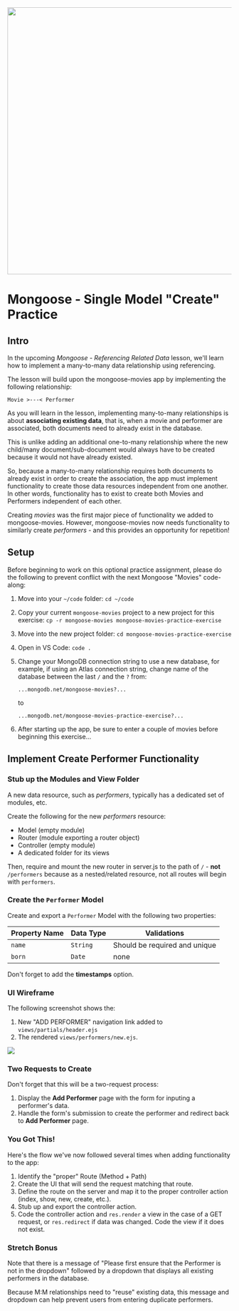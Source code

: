 <img src="https://i.imgur.com/cD5R8OG.png" width="600px;display:inline-block;margin:auto">


# Mongoose - Single Model "Create" Practice

## Intro

In the upcoming _Mongoose - Referencing Related Data_ lesson, we'll learn how to implement a many-to-many data relationship using referencing.

The lesson will build upon the mongoose-movies app by implementing the following relationship:

`Movie >---< Performer`

As you will learn in the lesson, implementing many-to-many relationships is about **associating existing data**, that is, when a movie and performer are associated, both documents need to already exist in the database.

This is unlike adding an additional one-to-many relationship where the new child/many document/sub-document would always have to be created because it would not have already existed.

So, because a many-to-many relationship requires both documents to already exist in order to create the association, the app must implement functionality to create those data resources independent from one another.  In other words, functionality has to exist to create both Movies and Performers independent of each other.

Creating _movies_ was the first major piece of functionality we added to mongoose-movies.  However, mongoose-movies now needs functionality to similarly create _performers_ - and this provides an opportunity for repetition!

## Setup

Before beginning to work on this optional practice assignment, please do the following to prevent conflict with the next Mongoose "Movies" code-along:

1. Move into your `~/code` folder:  `cd ~/code`

2. Copy your current `mongoose-movies` project to a new project for this exercise: `cp -r mongoose-movies mongoose-movies-practice-exercise`

3. Move into the new project folder:  `cd mongoose-movies-practice-exercise`

4. Open in VS Code:  `code .`

5. Change your MongoDB connection string to use a new database, for example, if using an Atlas connection string, change name of the database between the last `/` and the `?` from:

    ```
    ...mongodb.net/mongoose-movies?...
    ```
    to
    ```
    ...mongodb.net/mongoose-movies-practice-exercise?...
    ```

6. After starting up the app, be sure to enter a couple of movies before beginning this exercise...

## Implement Create Performer Functionality

### Stub up the Modules and View Folder

A new data resource, such as _performers_, typically has a dedicated set of modules, etc.

Create the following for the new _performers_ resource:

- Model (empty module)
- Router (module exporting a router object)
- Controller (empty module)
- A dedicated folder for its views

Then, require and mount the new router in server.js to the path of `/` - **not** `/performers` because as a nested/related resource, not all routes will begin with `performers`.

### Create the `Performer` Model

Create and export a `Performer` Model with the following two properties:

| Property Name | Data Type | Validations |
|---|---|---|
| `name` | `String` | Should be required and unique |
| `born` | `Date` | none |

Don't forget to add the **timestamps** option.

### UI Wireframe

The following screenshot shows the:

1. New "ADD PERFORMER" navigation link added to `views/partials/header.ejs`
2. The rendered `views/performers/new.ejs`.

<img src="https://i.imgur.com/Yi6ZiI4.png">

### Two Requests to Create

Don't forget that this will be a two-request process:

1. Display the **Add Performer** page with the form for inputing a performer's data.
2. Handle the form's submission to create the performer and redirect back to **Add Performer** page.

### You Got This!

Here's the flow we've now followed several times when adding functionality to the app:

1. Identify the "proper" Route (Method + Path)
2. Create the UI that will send the request matching that route.
3. Define the route on the server and map it to the proper controller action (index, show, new, create, etc.).
4. Stub up and export the controller action.
5. Code the controller action and `res.render` a view in the case of a GET request, or `res.redirect` if data was changed.  Code the view if it does not exist.

### Stretch Bonus

Note that there is a message of "Please first ensure that the Performer is not in the dropdown" followed by a dropdown that displays all existing performers in the database.

Because M:M relationships need to "reuse" existing data, this message and dropdown can help prevent users from entering duplicate performers.


